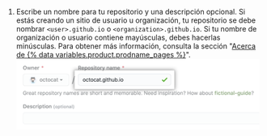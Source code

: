 1. Escribe un nombre para tu repositorio y una descripción opcional. Si estás creando un sitio de usuario u organización, tu repositorio se debe nombrar `<user>.github.io` o `<organization>.github.io`. Si tu nombre de organización o usuario contiene mayúsculas, debes hacerlas minúsculas. Para obtener más información, consulta la sección "[Acerca de {% data variables.product.prodname_pages %}](/articles/about-github-pages#types-of-github-pages-sites)". ![Crear un campo de repositorio](/assets/images/help/pages/create-repository-name-pages.png)

